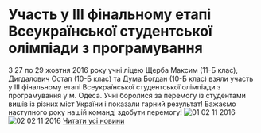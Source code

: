 
# Участь у ІІІ фінальному етапі Всеукраїнської студентської олімпіади з програмування
З 27 по 29 жовтня 2016 року учні ліцею Щерба Максим (11-Б клас), Дигдалович Остап (10-Б клас) та Дума Богдан (10-Б клас) взяли участь у ІІІ фінальному етапі Всеукраїнської студентської олімпіади з програмування у м. Одеса.
Учні боролися за перемогу із студентами вишів із різних міст України і показали гарний результат! Бажаємо наступного року нашій команді здобути перемогу!
![01 02 11 2016](/images/участь-у-ііі-фінальному-етапі-всеукраїнської-студентської/01-02-11-2016_497x280.jpg)
![02 02 11 2016](/images/участь-у-ііі-фінальному-етапі-всеукраїнської-студентської/02-02-11-2016_497x280.jpg)
[Читати усі новини](/news)
       